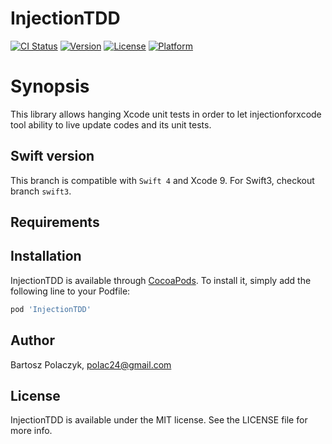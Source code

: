 # InjectionTDD

[![CI Status](http://img.shields.io/travis/polac24/InjectionTDD.svg?style=flat)](https://travis-ci.org/polac24/InjectionTDD)
[![Version](https://img.shields.io/cocoapods/v/InjectionTDD.svg?style=flat)](http://cocoapods.org/pods/InjectionTDD)
[![License](https://img.shields.io/cocoapods/l/InjectionTDD.svg?style=flat)](http://cocoapods.org/pods/InjectionTDD)
[![Platform](https://img.shields.io/cocoapods/p/InjectionTDD.svg?style=flat)](http://cocoapods.org/pods/InjectionTDD)

# Synopsis

This library allows hanging Xcode unit tests in order to
let injectionforxcode tool ability to live update codes and its
unit tests.

## Swift version

This branch is compatible with `Swift 4` and Xcode 9. For Swift3, checkout branch `swift3`.

## Requirements

## Installation

InjectionTDD is available through [CocoaPods](http://cocoapods.org). To install
it, simply add the following line to your Podfile:

```ruby
pod 'InjectionTDD'
```

## Author

Bartosz Polaczyk, polac24@gmail.com

## License

InjectionTDD is available under the MIT license. See the LICENSE file for more info.
